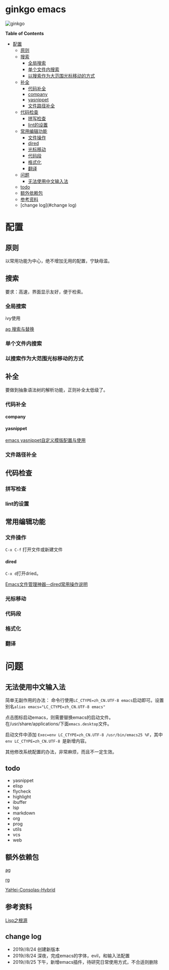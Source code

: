 # ginkgo emacs

![ginkgo](log.png)

<!-- markdown-toc start - Don't edit this section. Run M-x markdown-toc-refresh-toc -->
**Table of Contents**

- [配置](#配置)
    - [原则](#原则)
    - [搜索](#搜索)
        - [全局搜索](#全局搜索)
        - [单个文件内搜索](#单个文件内搜索)
        - [以搜索作为大范围光标移动的方式](#以搜索作为大范围光标移动的方式)
    - [补全](#补全)
        - [代码补全](#代码补全)
        - [company](#company)
        - [yasnippet](#yasnippet)
        - [文件路径补全](#文件路径补全)
    - [代码检查](#代码检查)
        - [拼写检查](#拼写检查)
        - [lint的设置](#lint的设置)
    - [常用编辑功能](#常用编辑功能)
        - [文件操作](#文件操作)
        - [dired](#dired)
        - [光标移动](#光标移动)
        - [代码段](#代码段)
        - [格式化](#格式化)
        - [翻译](#翻译)
    - [问题](#问题)
        - [无法使用中文输入法](#无法使用中文输入法)
    - [todo](#todo)
    - [额外依赖包](#额外依赖包)
    - [参考资料](#参考资料)
    - [change log](#change log)
<!-- markdown-toc end -->

# 配置

## 原则

以常用功能为中心，绝不增加无用的配置，宁缺毋滥。

## 搜索

要求：高速，界面显示友好，便于检索。

### 全局搜索

ivy使用

[ag 搜索与替换](https://zhuanlan.zhihu.com/p/22687261)


### 单个文件内搜索


### 以搜索作为大范围光标移动的方式


## 补全

要做到抽象语法树的解析功能，正则补全太低级了。

### 代码补全

#### company

#### yasnippet

[emacs yasnippet自定义模版配置与使用](http://www.fidding.me/article/18)

### 文件路径补全


## 代码检查

### 拼写检查

### lint的设置

## 常用编辑功能

### 文件操作

`C-x C-f` 打开文件或新建文件

#### dired

`C-x d`打开dried。

[Emacs文件管理神器--dired常用操作说明](http://blog.lujun9972.win/blog/2016/12/10/emacs%E6%96%87%E4%BB%B6%E7%AE%A1%E7%90%86%E7%A5%9E%E5%99%A8--dired%E5%B8%B8%E7%94%A8%E6%93%8D%E4%BD%9C%E8%AF%B4%E6%98%8E/)

### 光标移动


### 代码段

### 格式化

### 翻译

# 问题

## 无法使用中文输入法

简单无副作用的办法： 命令行使用`LC_CTYPE=zh_CN.UTF-8 emacs`启动即可。设置别名`alias emacs="LC_CTYPE=zh_CN.UTF-8 emacs"`

点击图标启动emacs，则需要替换emacs的启动文件。在/usr/share/applications/下面`emacs.desktop`文件。

启动文件中添加 `Exec=env LC_CTYPE=zh_CN.UTF-8 /usr/bin/emacs25 %F`，其中`env LC_CTYPE=zh_CN.UTF-8 `是新增内容。

其他修改系统配置的办法，非常麻烦，而且不一定生效。

## todo

- yasnippet
- elisp
- flycheck
- highlight
- ibuffer
- lsp
- markdown
- org
- prog
- utils
- vcs
- web



## 额外依赖包

[ag](https://github.com/ggreer/the_silver_searcher)

[rg](https://github.com/BurntSushi/ripgrep)

[YaHei-Consolas-Hybrid](https://github.com/yakumioto/YaHei-Consolas-Hybrid-1.12)

## 参考资料

[Lisp之根源](http://daiyuwen.freeshell.org/gb/rol/roots_of_lisp.html)



## change log

- 2019//8/24 创建新版本
- 2019//8/24 深夜，完成emacs的字体，evil，和输入法配置
- 2019//8/25 下午，新增emacs插件，待研究日常使用方式，不合适则删除

